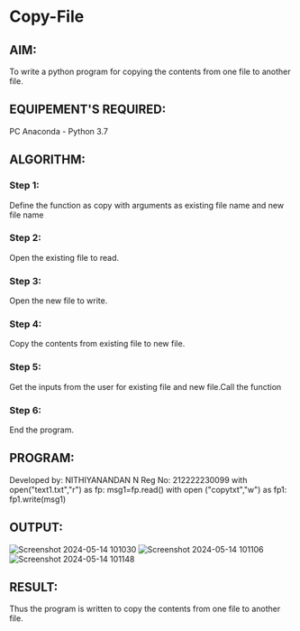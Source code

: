# Copy-File
## AIM:
To write a python program for copying the contents from one file to another file.
## EQUIPEMENT'S REQUIRED: 
PC
Anaconda - Python 3.7
## ALGORITHM: 
### Step 1:
Define the function as copy with arguments as existing file name and new file name

### Step 2: 
Open the existing file to read.
### Step 3: 
Open the new file to write.
### Step 4:  
Copy the contents from existing file to new file.
### Step 5: 
Get the inputs from the user for existing file and new file.Call the function
### Step 6: 
End the program.
## PROGRAM:
Developed by: NITHIYANANDAN N
Reg No: 212222230099
with open("text1.txt","r") as fp:
    msg1=fp.read()
with open ("copytxt","w") as fp1:
    fp1.write(msg1)

## OUTPUT:
![Screenshot 2024-05-14 101030](https://github.com/NITHIYANANDAN278/Copy-File/assets/121784636/5fd4bd9a-01e5-411a-b8ab-cbbe00a073ca)
![Screenshot 2024-05-14 101106](https://github.com/NITHIYANANDAN278/Copy-File/assets/121784636/e8ef3489-bc38-41f4-8a51-41cbb384ad46)
![Screenshot 2024-05-14 101148](https://github.com/NITHIYANANDAN278/Copy-File/assets/121784636/e18b0b07-52e4-4e0b-9385-056315951109)




## RESULT:
Thus the program is written to copy the contents from one file to another file.
